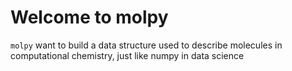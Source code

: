 # Welcome to molpy

`molpy`  want to build a data structure used to describe molecules in computational chemistry, just like numpy in data science